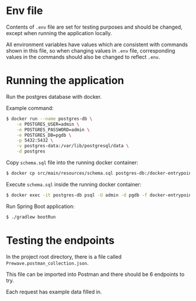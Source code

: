 # Env file

Contents of `.env` file are set for testing purposes and should be changed, except when running the application locally.

All environment variables have values which are consistent with commands shown in this file,
so when changing values in `.env` file, corresponding values in the commands should also be changed to reflect `.env`.

# Running the application

Run the postgres database with docker.

Example command:

```bash
$ docker run --name postgres-db \
    -e POSTGRES_USER=admin \
    -e POSTGRES_PASSWORD=admin \
    -e POSTGRES_DB=pgdb \
    -p 5432:5432 \
    -v postgres-data:/var/lib/postgresql/data \
    -d postgres
```

Copy `schema.sql` file into the running docker container:

```bash
$ docker cp src/main/resources/schema.sql postgres-db:/docker-entrypoint-initdb.d/schema.sql
```

Execute `schema.sql` inside the running docker container:

```bash
$ docker exec -it postgres-db psql -U admin -d pgdb -f docker-entrypoint-initdb.d/schema.sql
```

Run Spring Boot application:

```bash
$ ./gradlew bootRun
```

# Testing the endpoints

In the project root directory, there is a file called `Prewave.postman_collection.json`.

This file can be imported into Postman and there should be 6 endpoints to try.

Each request has example data filled in.